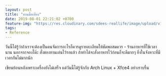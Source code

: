 ```yaml
---
layout: post
title: "ทานมื้อเที่ยง"
date: 2019-08-01 22:21:02 +0700
feature-img: "https://res.cloudinary.com/sdees-reallife/image/upload/v1555658919/sample_feature_img.png"
tags:
- Reference
---
```

วันนี้ได้รู้ว่าถ้าเราจะต้องเป็นคนจัดการอะไรก็ควรดูรายละเอียดให้ชัดพอสมควร - ร้านอาหารที่ใช้เวลานาน นอกจากจองโต๊ะ สั่งของทานเล่นไว้รอแล้ว ถ้าทำได้จะสั่งอาหารไว้ก่อนก็จะดีมากๆ ยิ่งในจังหวะที่มีเวลากันไม่มากนัก

<i class="fa fa-child" style="color:plum"></i>

เขียนย้อนหลังเพราะเครื่องยังไม่เสร็จ แต่วันนี้ได้รู้จักกับ Arch Linux + Xfce4 อย่างราบรื่น
